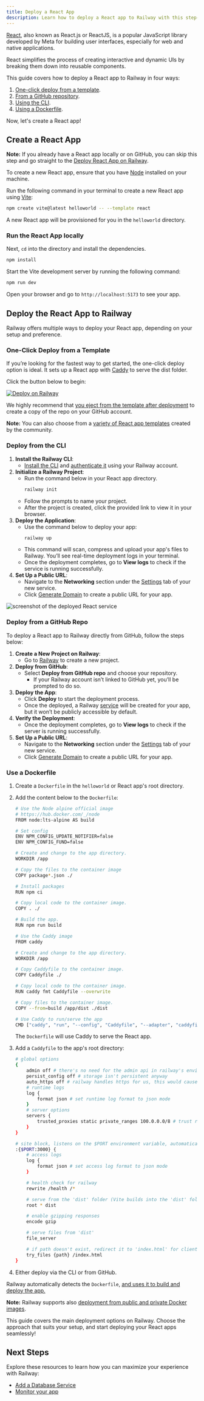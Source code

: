 ```yaml
---
title: Deploy a React App
description: Learn how to deploy a React app to Railway with this step-by-step guide. It covers quick setup, caddy server setup, one-click deploys and other deployment strategies.
---
```


[React](https://react.dev), also known as React.js or ReactJS, is a popular JavaScript library developed by Meta for building user interfaces, especially for web and native applications.

React simplifies the process of creating interactive and dynamic UIs by breaking them down into reusable components.

This guide covers how to deploy a React app to Railway in four ways:

1. [One-click deploy from a template](#one-click-deploy-from-a-template).
2. [From a GitHub repository](#deploy-from-a-github-repo).
3. [Using the CLI](#deploy-from-the-cli).
4. [Using a Dockerfile](#use-a-dockerfile).

Now, let's create a React app!

## Create a React App

**Note:** If you already have a React app locally or on GitHub, you can skip this step and go straight to the [Deploy React App on Railway](#deploy-the-react-app-to-railway).

To create a new React app, ensure that you have [Node](https://nodejs.org/en/learn/getting-started/how-to-install-nodejs) installed on your machine.

Run the following command in your terminal to create a new React app using [Vite](https://vite.dev/guide/#scaffolding-your-first-vite-project):

```bash
npm create vite@latest helloworld -- --template react
```

A new React app will be provisioned for you in the `helloworld` directory.

### Run the React App locally

Next, `cd` into the directory and install the dependencies.

```bash
npm install
```

Start the Vite development server by running the following command:

```bash
npm run dev
```

Open your browser and go to `http://localhost:5173` to see your app.

## Deploy the React App to Railway

Railway offers multiple ways to deploy your React app, depending on your setup and preference.

### One-Click Deploy from a Template

If you’re looking for the fastest way to get started, the one-click deploy option is ideal. It sets up a React app with [Caddy](https://caddyserver.com) to serve the dist folder.

Click the button below to begin:

[![Deploy on Railway](https://railway.com/button.svg)](https://railway.com/new/template/NeiLty)

We highly recommend that [you eject from the template after deployment](/guides/deploy#eject-from-template-repository) to create a copy of the repo on your GitHub account.

**Note:** You can also choose from a <a href="https://railway.com/templates?q=react" target="_blank">variety of React app templates</a> created by the community.

### Deploy from the CLI

1. **Install the Railway CLI**:
   - <a href="/guides/cli#installing-the-cli" target="_blank">Install the CLI</a> and <a href="/guides/cli#authenticating-with-the-cli" target="_blank">authenticate it</a> using your Railway account.
2. **Initialize a Railway Project**:
   - Run the command below in your React app directory.
     ```bash
     railway init
     ```
   - Follow the prompts to name your project.
   - After the project is created, click the provided link to view it in your browser.
3. **Deploy the Application**:
   - Use the command below to deploy your app:
     ```bash
     railway up
     ```
   - This command will scan, compress and upload your app's files to Railway. You’ll see real-time deployment logs in your terminal.
   - Once the deployment completes, go to **View logs** to check if the service is running successfully.
4. **Set Up a Public URL**:
   - Navigate to the **Networking** section under the [Settings](/overview/the-basics#service-settings) tab of your new service.
   - Click [Generate Domain](/guides/public-networking#railway-provided-domain) to create a public URL for your app.

<Image src="https://res.cloudinary.com/railway/image/upload/f_auto,q_auto/v1729182225/docs/quick-start/vite_react_app.png"
alt="screenshot of the deployed React service"
layout="responsive"
width={2431} height={2051} quality={100} />

### Deploy from a GitHub Repo

To deploy a React app to Railway directly from GitHub, follow the steps below:

1. **Create a New Project on Railway**:
   - Go to <a href="https://railway.com/new" target="_blank">Railway</a> to create a new project.
2. **Deploy from GitHub**:
   - Select **Deploy from GitHub repo** and choose your repository.
     - If your Railway account isn’t linked to GitHub yet, you’ll be prompted to do so.
3. **Deploy the App**:
   - Click **Deploy** to start the deployment process.
   - Once the deployed, a Railway [service](/guides/services) will be created for your app, but it won’t be publicly accessible by default.
4. **Verify the Deployment**:
   - Once the deployment completes, go to **View logs** to check if the server is running successfully.
5. **Set Up a Public URL**:
   - Navigate to the **Networking** section under the [Settings](/overview/the-basics#service-settings) tab of your new service.
   - Click [Generate Domain](/guides/public-networking#railway-provided-domain) to create a public URL for your app.

### Use a Dockerfile

1. Create a `Dockerfile` in the `helloworld` or React app's root directory.
2. Add the content below to the `Dockerfile`:

   ```bash
   # Use the Node alpine official image
   # https://hub.docker.com/_/node
   FROM node:lts-alpine AS build

   # Set config
   ENV NPM_CONFIG_UPDATE_NOTIFIER=false
   ENV NPM_CONFIG_FUND=false

   # Create and change to the app directory.
   WORKDIR /app

   # Copy the files to the container image
   COPY package*.json ./

   # Install packages
   RUN npm ci

   # Copy local code to the container image.
   COPY . ./

   # Build the app.
   RUN npm run build

   # Use the Caddy image
   FROM caddy

   # Create and change to the app directory.
   WORKDIR /app

   # Copy Caddyfile to the container image.
   COPY Caddyfile ./

   # Copy local code to the container image.
   RUN caddy fmt Caddyfile --overwrite

   # Copy files to the container image.
   COPY --from=build /app/dist ./dist

   # Use Caddy to run/serve the app
   CMD ["caddy", "run", "--config", "Caddyfile", "--adapter", "caddyfile"]
   ```

   The `Dockerfile` will use Caddy to serve the React app.

3. Add a `Caddyfile` to the app's root directory:

   ```bash
   # global options
   {
       admin off # there's no need for the admin api in railway's environment
       persist_config off # storage isn't persistent anyway
       auto_https off # railway handles https for us, this would cause issues if left enabled
       # runtime logs
       log {
           format json # set runtime log format to json mode
       }
       # server options
       servers {
           trusted_proxies static private_ranges 100.0.0.0/8 # trust railway's proxy
       }
   }

   # site block, listens on the $PORT environment variable, automatically assigned by railway
   :{$PORT:3000} {
       # access logs
       log {
           format json # set access log format to json mode
       }

       # health check for railway
       rewrite /health /*

       # serve from the 'dist' folder (Vite builds into the 'dist' folder)
       root * dist

       # enable gzipping responses
       encode gzip

       # serve files from 'dist'
       file_server

       # if path doesn't exist, redirect it to 'index.html' for client side routing
       try_files {path} /index.html
   }
   ```

4. Either deploy via the CLI or from GitHub.

Railway automatically detects the `Dockerfile`, [and uses it to build and deploy the app.](/guides/dockerfiles)

**Note:** Railway supports also <a href="/guides/services#deploying-a-public-docker-image" target="_blank">deployment from public and private Docker images</a>.

This guide covers the main deployment options on Railway. Choose the approach that suits your setup, and start deploying your React apps seamlessly!

## Next Steps

Explore these resources to learn how you can maximize your experience with Railway:

- [Add a Database Service](/guides/build-a-database-service)
- [Monitor your app](/guides/monitoring)
